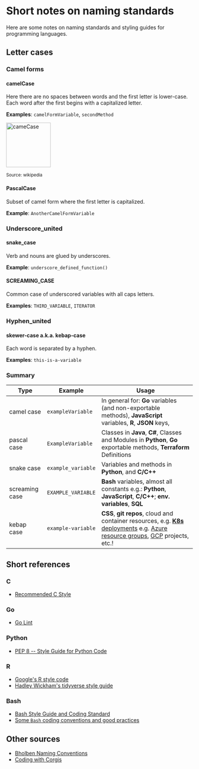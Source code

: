 # Short notes on naming standards

Here are some notes on naming standards and styling guides for programming languages. 

## Letter cases

### Camel forms
#### camelCase  

Here there are no spaces between words and the first letter is lower-case.
Each word after the first begins with a capitalized letter.

**Examples**: `camelFormVariable`, `secondMethod`

<img src="https://upload.wikimedia.org/wikipedia/commons/c/c8/CamelCase_new.svg"  width="120" height="120" title="cameCase" alt ="cameCase">

<small>Source: wikipedia</small>

#### PascalCase

Subset of camel form where the first letter is capitalized. 

**Example**: `AnotherCamelFormVariable`

### Underscore_united
#### snake_case 
Verb and nouns are glued by underscores. 

**Example**: `underscore_defined_function()`

#### SCREAMING_CASE
Common case of underscored variables with all caps letters. 

**Examples**: `THIRD_VARIABLE`, `ITERATOR` 

### Hyphen_united

#### skewer-case a.k.a. kebap-case

Each word is separated by a hyphen.

**Examples**: `this-is-a-variable` 

### Summary

Type           | Example             | Usage                                                                                             |
---------------|---------------------|---------------------------------------------------------------------------------------------------|
camel case     | `exampleVariable`   | In general for: **Go** variables (and non-exportable methods), **JavaScript** variables, **R**, **JSON** keys,           |
pascal case    | `ExampleVariable`   | Classes in **Java**, **C#**, Classes and Modules in **Python**, **Go** exportable methods, **Terraform** Definitions        |
snake case     | `example_variable`  | Variables and methods in **Python**, and **C/C++**                                                        |
screaming case | `EXAMPLE_VARIABLE`  | **Bash** variables, almost all constants e.g.: **Python**, **JavaScript**, **C/C++**; **env. variables**, **SQL**                   |
kebap case     | `example-variable`  | **CSS**, **git repos**, cloud and container resources, e.g. [**K8s** deployments](https://medium.com/faun/kubernetes-pod-naming-convention-78272fcc53ed) e.g. [Azure resource groups](https://docs.microsoft.com/en-us/azure/cloud-adoption-framework/ready/azure-best-practices/resource-naming), [GCP](https://stepan.wtf/cloud-naming-convention/) projects, etc.!                                                           |

## Short references

### C

- [Recommended C Style](https://www.doc.ic.ac.uk/lab/cplus/cstyle.html)

### Go 

- [Go Lint](https://github.com/golang/lint)

### Python

- [PEP 8 -- Style Guide for Python Code](https://www.python.org/dev/peps/pep-0008/)

### R
- [Google's R style code](https://google.github.io/styleguide/Rguide.html)
- [Hadley Wickham's tidyverse style guide](https://style.tidyverse.org/)

### Bash 

- [Bash Style Guide and Coding Standard](https://lug.fh-swf.de/vim/vim-bash/StyleGuideShell.en.pdf)
- [Some `Bash` coding conventions and good practices](https://github.com/icy/bash-coding-style)

## Other sources
- [Bholben Naming Conventions](https://github.com/bholben/Naming-Conventions)
- [Coding with Corgis](https://medium.com/codewithcorgis/naming-conventions-with-corgis-8a567549c4bc)
